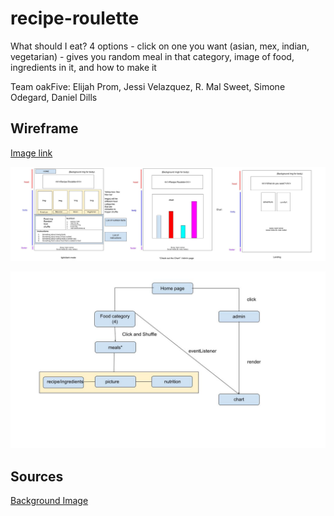 # recipe-roulette

What should I eat? 4 options - click on one you want (asian, mex, indian, vegetarian) - gives you random meal in that category, image of food, ingredients in it, and how to make it

Team oakFive:
Elijah Prom, Jessi Velazquez, R. Mal Sweet, Simone Odegard, Daniel Dills

## Wireframe

[Image link](https://docs.google.com/drawings/d/12drTVfVIRcxuTuYoieGvOaehgMqFvPL2m_9P0I8xZKA/edit)

![wireframe](img/recipeRouletteWireframe.jpg)

![domainmodel](img/DomainModel.jpg)

## Sources

[Background Image](https://www.amazon.com/Laminated-24x36-inches-Poster-Background/dp/B076ZX2LSJ)
